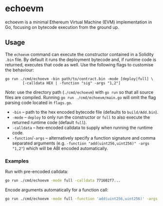 # echoevm

echoevm is a minimal Ethereum Virtual Machine (EVM) implementation in Go, focusing on bytecode execution from the ground up.

## Usage

The `echoevm` command can execute the constructor contained in a Solidity
`.bin` file. By default it runs the deployment bytecode and, if runtime code is
returned, executes that code as well. Use the following flags to customise the
behaviour:

```
go run ./cmd/echoevm -bin path/to/contract.bin -mode [deploy|full] \
        [-calldata HEX | -function "sig" -args "1,2"]
```

*Note:* use the directory path (`./cmd/echoevm`) with `go run` so that all
source files are compiled. Running `go run ./cmd/echoevm/main.go` will omit the
flag parsing code located in `flags.go`.

- `-bin`  – path to the hex encoded bytecode file (defaults to `build/Add.bin`).
- `-mode` – `deploy` to only run the constructor or `full` to also execute the
  returned runtime code (default `full`).
- `-calldata` – hex-encoded calldata to supply when running the runtime code.
- `-function`/`-args` – alternatively specify a function signature and comma
  separated arguments (e.g. `-function "add(uint256,uint256)" -args "1,2"`)
  which will be ABI encoded automatically.

### Examples

Run with pre-encoded calldata:

```bash
go run ./cmd/echoevm -mode full -calldata 771602f7...
```

Encode arguments automatically for a function call:

```bash
go run ./cmd/echoevm -mode full -function 'add(uint256,uint256)' -args "1,2"
```
